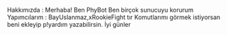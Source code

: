 Hakkımızda :
Merhaba!
Ben PhyBot 
Ben birçok sunucuyu korurum
Yapımcılarım : BayUslanmaz,xRookieFight tır
Komutlarımı görmek istiyorsan beni ekleyip p!yardım yazabilirsin.
İyi günler
